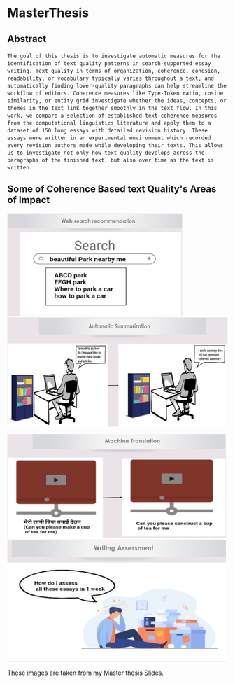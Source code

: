 # MasterThesis 

## Abstract

`The goal of this thesis is to investigate automatic measures for the identification of text quality patterns in search-supported
essay writing. Text quality in terms of organization, coherence, cohesion, readability, or vocabulary typically varies throughout
a text, and automatically finding lower-quality paragraphs can help streamline the workflow of editors. Coherence measures
like Type-Token ratio, cosine similarity, or entity grid investigate whether the ideas, concepts, or themes in the text link together
smoothly in the text flow. In this work, we compare a selection of established text coherence measures from the computational
linguistics literature and apply them to a dataset of 150 long essays with detailed revision history. These essays were written
in an experimental environment which recorded every revision authors made while developing their texts. This allows us
to investigate not only how text quality develops across the paragraphs of the finished text, but also over time as the text is
written.`

## Some of Coherence Based text Quality's Areas of Impact



<p float="left">
  <img src="Images/1.png" width="400" >
  <img src="Images/2.png" width="550"  height="250">  
  
</p>

<p float="left">
  <img src="Images/3.png" width="500"> 
  <img src="Images/4.png" width="500" >  
  
</p>

These images are taken from my Master thesis Slides.

